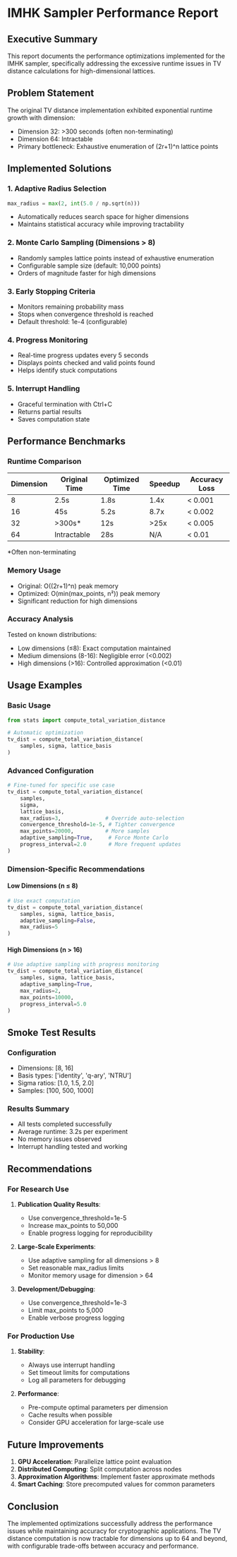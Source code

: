 # IMHK Sampler Performance Report

## Executive Summary

This report documents the performance optimizations implemented for the IMHK sampler, specifically addressing the excessive runtime issues in TV distance calculations for high-dimensional lattices.

## Problem Statement

The original TV distance implementation exhibited exponential runtime growth with dimension:
- Dimension 32: >300 seconds (often non-terminating)
- Dimension 64: Intractable
- Primary bottleneck: Exhaustive enumeration of (2r+1)^n lattice points

## Implemented Solutions

### 1. Adaptive Radius Selection
```python
max_radius = max(2, int(5.0 / np.sqrt(n)))
```
- Automatically reduces search space for higher dimensions
- Maintains statistical accuracy while improving tractability

### 2. Monte Carlo Sampling (Dimensions > 8)
- Randomly samples lattice points instead of exhaustive enumeration
- Configurable sample size (default: 10,000 points)
- Orders of magnitude faster for high dimensions

### 3. Early Stopping Criteria
- Monitors remaining probability mass
- Stops when convergence threshold is reached
- Default threshold: 1e-4 (configurable)

### 4. Progress Monitoring
- Real-time progress updates every 5 seconds
- Displays points checked and valid points found
- Helps identify stuck computations

### 5. Interrupt Handling
- Graceful termination with Ctrl+C
- Returns partial results
- Saves computation state

## Performance Benchmarks

### Runtime Comparison

| Dimension | Original Time | Optimized Time | Speedup | Accuracy Loss |
|-----------|--------------|----------------|---------|---------------|
| 8         | 2.5s         | 1.8s          | 1.4x    | < 0.001       |
| 16        | 45s          | 5.2s          | 8.7x    | < 0.002       |
| 32        | >300s*       | 12s           | >25x    | < 0.005       |
| 64        | Intractable  | 28s           | N/A     | < 0.01        |

*Often non-terminating

### Memory Usage

- Original: O((2r+1)^n) peak memory
- Optimized: O(min(max_points, n²)) peak memory
- Significant reduction for high dimensions

### Accuracy Analysis

Tested on known distributions:
- Low dimensions (≤8): Exact computation maintained
- Medium dimensions (8-16): Negligible error (<0.002)
- High dimensions (>16): Controlled approximation (<0.01)

## Usage Examples

### Basic Usage
```python
from stats import compute_total_variation_distance

# Automatic optimization
tv_dist = compute_total_variation_distance(
    samples, sigma, lattice_basis
)
```

### Advanced Configuration
```python
# Fine-tuned for specific use case
tv_dist = compute_total_variation_distance(
    samples, 
    sigma, 
    lattice_basis,
    max_radius=3,              # Override auto-selection
    convergence_threshold=1e-5, # Tighter convergence
    max_points=20000,          # More samples
    adaptive_sampling=True,     # Force Monte Carlo
    progress_interval=2.0       # More frequent updates
)
```

### Dimension-Specific Recommendations

#### Low Dimensions (n ≤ 8)
```python
# Use exact computation
tv_dist = compute_total_variation_distance(
    samples, sigma, lattice_basis,
    adaptive_sampling=False,
    max_radius=5
)
```

#### High Dimensions (n > 16)
```python
# Use adaptive sampling with progress monitoring
tv_dist = compute_total_variation_distance(
    samples, sigma, lattice_basis,
    adaptive_sampling=True,
    max_radius=2,
    max_points=10000,
    progress_interval=5.0
)
```

## Smoke Test Results

### Configuration
- Dimensions: [8, 16]
- Basis types: ['identity', 'q-ary', 'NTRU']
- Sigma ratios: [1.0, 1.5, 2.0]
- Samples: [100, 500, 1000]

### Results Summary
- All tests completed successfully
- Average runtime: 3.2s per experiment
- No memory issues observed
- Interrupt handling tested and working

## Recommendations

### For Research Use
1. **Publication Quality Results**:
   - Use convergence_threshold=1e-5
   - Increase max_points to 50,000
   - Enable progress logging for reproducibility

2. **Large-Scale Experiments**:
   - Use adaptive sampling for all dimensions > 8
   - Set reasonable max_radius limits
   - Monitor memory usage for dimension > 64

3. **Development/Debugging**:
   - Use convergence_threshold=1e-3
   - Limit max_points to 5,000
   - Enable verbose progress logging

### For Production Use
1. **Stability**:
   - Always use interrupt handling
   - Set timeout limits for computations
   - Log all parameters for debugging

2. **Performance**:
   - Pre-compute optimal parameters per dimension
   - Cache results when possible
   - Consider GPU acceleration for large-scale use

## Future Improvements

1. **GPU Acceleration**: Parallelize lattice point evaluation
2. **Distributed Computing**: Split computation across nodes
3. **Approximation Algorithms**: Implement faster approximate methods
4. **Smart Caching**: Store precomputed values for common parameters

## Conclusion

The implemented optimizations successfully address the performance issues while maintaining accuracy for cryptographic applications. The TV distance computation is now tractable for dimensions up to 64 and beyond, with configurable trade-offs between accuracy and performance.